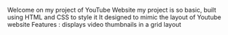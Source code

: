 Welcome on my project of YouTube Website
my project is so basic, built using HTML and CSS to style it 
It designed to mimic the layout of Youtube website
Features : displays video thumbnails in a grid layout
